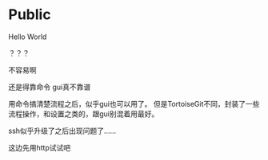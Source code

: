 # Public

Hello World

？？？

不容易啊

还是得靠命令 gui真不靠谱


用命令搞清楚流程之后，似乎gui也可以用了。
但是TortoiseGit不同，封装了一些流程操作，和设置之类的，跟gui别混着用最好。


ssh似乎升级了之后出现问题了……


这边先用http试试吧